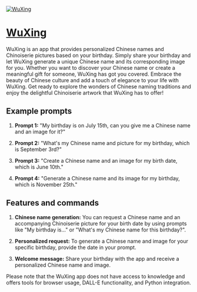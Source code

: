 [![WuXing](https://files.oaiusercontent.com/file-Z8MNGiFSa5cpsDC6DRONaRo2?se=2123-10-17T02%3A44%3A17Z&sp=r&sv=2021-08-06&sr=b&rscc=max-age%3D31536000%2C%20immutable&rscd=attachment%3B%20filename%3D3fc7066f-98f3-456b-b8d2-d18ae02b7031.png&sig=pq%2ByOCOORpu6kYEUR6xKtmfsMA7A9fCJpGOfW0TqbG8%3D)](https://chat.openai.com/g/g-DkkZ6tHyW-wuxing)

# [WuXing](https://chat.openai.com/g/g-DkkZ6tHyW-wuxing)

WuXing is an app that provides personalized Chinese names and Chinoiserie pictures based on your birthday. Simply share your birthday and let WuXing generate a unique Chinese name and its corresponding image for you. Whether you want to discover your Chinese name or create a meaningful gift for someone, WuXing has got you covered. Embrace the beauty of Chinese culture and add a touch of elegance to your life with WuXing. Get ready to explore the wonders of Chinese naming traditions and enjoy the delightful Chinoiserie artwork that WuXing has to offer!

## Example prompts

1. **Prompt 1:** "My birthday is on July 15th, can you give me a Chinese name and an image for it?"

2. **Prompt 2:** "What's my Chinese name and picture for my birthday, which is September 3rd?"

3. **Prompt 3:** "Create a Chinese name and an image for my birth date, which is June 10th."

4. **Prompt 4:** "Generate a Chinese name and its image for my birthday, which is November 25th."

## Features and commands

1. **Chinese name generation:** You can request a Chinese name and an accompanying Chinoiserie picture for your birth date by using prompts like "My birthday is..." or "What's my Chinese name for this birthday?".

2. **Personalized request:** To generate a Chinese name and image for your specific birthday, provide the date in your prompt.

3. **Welcome message:** Share your birthday with the app and receive a personalized Chinese name and image.

Please note that the WuXing app does not have access to knowledge and offers tools for browser usage, DALL-E functionality, and Python integration.